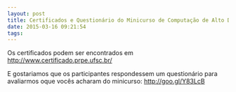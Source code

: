 ```yaml
---
layout: post
title: Certificados e Questionário do Minicurso de Computação de Alto Desempenho
date: 2015-03-16 09:21:54
tags:
---
```

Os certificados podem ser encontrados em http://www.certificado.prpe.ufsc.br/

E gostariamos que os participantes respondessem um questionário para avaliarmos oque vocês acharam do minicurso: http://goo.gl/Y83LcB
